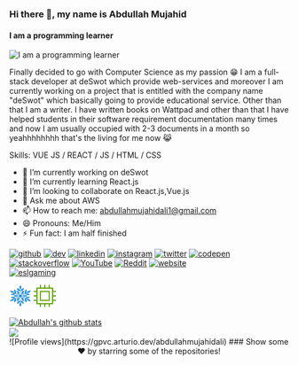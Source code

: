 ### Hi there 👋, my name is Abdullah Mujahid
#### I am a programming learner
![I am a programming learner](https://github.blog/wp-content/uploads/2017/05/github-for-atom.png)

Finally decided to go with Computer Science as my passion 😁
I am a full-stack developer at deSwot which provide web-services and moreover I am currently working on a project that is entitled with the company name "deSwot" which basically going to provide educational service.
Other than that I am a writer. I have written books on Wattpad and other than that I have helped students in their software requirement documentation many times and now I am usually occupied with 2-3 documents in a month so yeahhhhhhhh that's the living for me now 😹

Skills: VUE JS / REACT / JS / HTML / CSS

- 🔭 I’m currently working on deSwot 
- 🌱 I’m currently learning  React.js 
- 👯 I’m looking to collaborate on React.js,Vue.js 
- 💬 Ask me about AWS 
- 📫 How to reach me: abdullahmujahidali1@gmail.com 
- 😄 Pronouns: Me/Him 
- ⚡ Fun fact: I am half finished 


[<img src='https://cdn.jsdelivr.net/npm/simple-icons@3.0.1/icons/github.svg' alt='github' height='40'>](https://github.com/abdullahmujahidali)  [<img src='https://cdn.jsdelivr.net/npm/simple-icons@3.0.1/icons/dev-dot-to.svg' alt='dev' height='40'>](https://dev.to/abdullahmujahidali)  [<img src='https://cdn.jsdelivr.net/npm/simple-icons@3.0.1/icons/linkedin.svg' alt='linkedin' height='40'>](https://www.linkedin.com/in/abdullahmujahidali/)  [<img src='https://cdn.jsdelivr.net/npm/simple-icons@3.0.1/icons/instagram.svg' alt='instagram' height='40'>](https://www.instagram.com/abdullahmujahidali/)  [<img src='https://cdn.jsdelivr.net/npm/simple-icons@3.0.1/icons/twitter.svg' alt='twitter' height='40'>](https://twitter.com/abdulladgaf)  [<img src='https://cdn.jsdelivr.net/npm/simple-icons@3.0.1/icons/codepen.svg' alt='codepen' height='40'>](https://codepen.io/m.abdullahmujahid)  [<img src='https://cdn.jsdelivr.net/npm/simple-icons@3.0.1/icons/stackoverflow.svg' alt='stackoverflow' height='40'>](https://stackoverflow.com/users/14224895)  [<img src='https://cdn.jsdelivr.net/npm/simple-icons@3.0.1/icons/youtube.svg' alt='YouTube' height='40'>](https://www.youtube.com/channel/deSwot)  [<img src='https://cdn.jsdelivr.net/npm/simple-icons@3.0.1/icons/reddit.svg' alt='Reddit' height='40'>](https://www.reddit.com/user/abdullahmujahidali)  [<img src='https://cdn.jsdelivr.net/npm/simple-icons@3.0.1/icons/icloud.svg' alt='website' height='40'>](https://tunnelingabear.wordpress.com/)  
[<img src='https://cdn.jsdelivr.net/npm/simple-icons@3.0.1/icons/eslgaming.svg' alt='eslgaming' height='40'>](http://damp-ocean-64899.herokuapp.com/)  

<a href='https://archiveprogram.github.com/'><img src='https://raw.githubusercontent.com/acervenky/animated-github-badges/master/assets/acbadge.gif' width='40' height='40'></a> <a href='https://docs.github.com/en/developers'><img src='https://raw.githubusercontent.com/acervenky/animated-github-badges/master/assets/devbadge.gif' width='40' height='40'>

<a href="https://github.com/abdullahmujahidali">
 <img align="center" src="https://github-readme-stats.vercel.app/api?username=abdullahmujahidali&show_icons=true&theme=dark&line_height=27" alt="Abdullah's github stats"/></a>
 <br>
<a href="https://github.com/abdullahmujahidali">
  <img align="center" src="https://github-readme-stats.vercel.app/api/top-langs/?username=abdullahmujahidali&theme=dark&hide_langs_below=1" height='auto' />
</a>

<div align="center">
![Profile views](https://gpvc.arturio.dev/abdullahmujahidali)  
### Show some ❤️ by starring some of the repositories!
</div>



